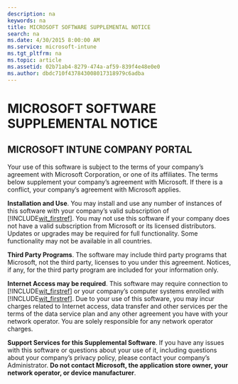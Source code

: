 ```yaml
---
description: na
keywords: na
title: MICROSOFT SOFTWARE SUPPLEMENTAL NOTICE
search: na
ms.date: 4/30/2015 8:00:00 AM
ms.service: microsoft-intune
ms.tgt_pltfrm: na
ms.topic: article
ms.assetid: 02b71ab4-8279-474a-af59-839f4e48e0e0
ms.author: dbdc710f437843008017318979c6adba
---
```

# MICROSOFT SOFTWARE SUPPLEMENTAL NOTICE

## MICROSOFT INTUNE COMPANY PORTAL
Your use of this software is subject to the terms of your company’s agreement with Microsoft Corporation, or one of its affiliates. The terms below supplement your company’s agreement with Microsoft. If there is a conflict, your company’s agreement with Microsoft applies.

**Installation and Use**. You may install and use any number of instances of this software with your company’s valid subscription of [!INCLUDE[wit_firstref](../Token/wit_firstref_md.md)]. You may not use this software if your company does not have a valid subscription from Microsoft or its licensed distributors. Updates or upgrades may be required for full functionality. Some functionality may not be available in all countries.

**Third Party Programs**. The software may include third party programs that Microsoft, not the third party, licenses to you under this agreement. Notices, if any, for the third party program are included for your information only.

**Internet Access may be required**. This software may require connection to [!INCLUDE[wit_firstref](../Token/wit_firstref_md.md)] or your company’s computer systems enrolled with [!INCLUDE[wit_firstref](../Token/wit_firstref_md.md)]. Due to your use of this software, you may incur charges related to Internet access, data transfer and other services per the terms of the data service plan and any other agreement you have with your network operator. You are solely responsible for any network operator charges.

**Support Services for this Supplemental Software**. If you have any issues with this software or questions about your use of it, including questions about your company’s privacy policy, please contact your company’s Administrator. **Do not contact Microsoft, the application store owner, your network operator, or device manufacturer**.

